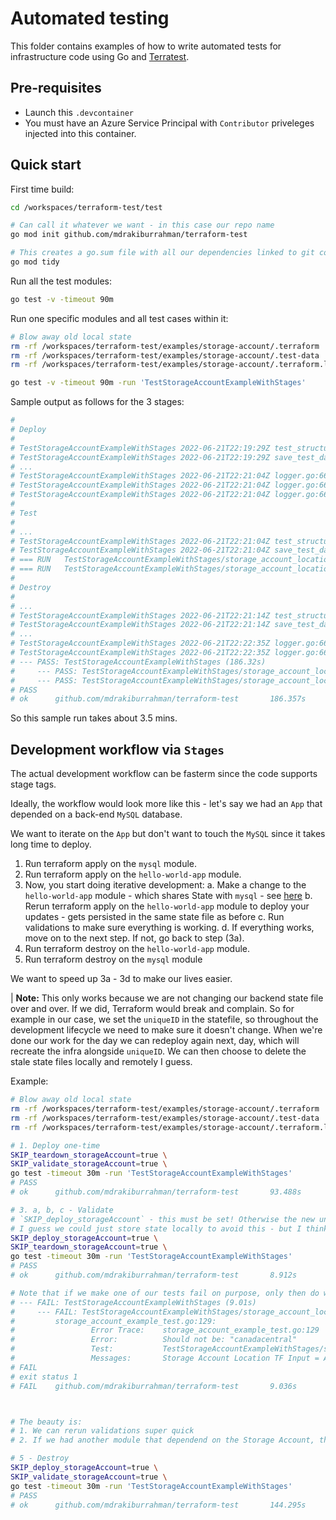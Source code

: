 # Automated testing

This folder contains examples of how to write automated tests for infrastructure code using Go and
[Terratest](https://terratest.gruntwork.io/).

## Pre-requisites

* Launch this `.devcontainer`
* You must have an Azure Service Principal with `Contributor` priveleges injected into this container.

## Quick start

First time build:
```bash
cd /workspaces/terraform-test/test

# Can call it whatever we want - in this case our repo name
go mod init github.com/mdrakiburrahman/terraform-test

# This creates a go.sum file with all our dependencies linked to git commits, and cleans up ones not required
go mod tidy
```

Run all the test modules:

```bash
go test -v -timeout 90m
```

Run one specific modules and all test cases within it:

```bash
# Blow away old local state
rm -rf /workspaces/terraform-test/examples/storage-account/.terraform
rm -rf /workspaces/terraform-test/examples/storage-account/.test-data
rm -rf /workspaces/terraform-test/examples/storage-account/.terraform.lock.hcl

go test -v -timeout 90m -run 'TestStorageAccountExampleWithStages'
```

Sample output as follows for the 3 stages:
```bash
#
# Deploy
#
# TestStorageAccountExampleWithStages 2022-06-21T22:19:29Z test_structure.go:27: The 'SKIP_deploy_storageAccount' environment variable is not set, so executing stage 'deploy_storageAccount'.
# TestStorageAccountExampleWithStages 2022-06-21T22:19:29Z save_test_data.go:188: Storing test data in ../examples/storage-account/.test-data/TerraformOptions.json so it can be reused later
# ...
# TestStorageAccountExampleWithStages 2022-06-21T22:21:04Z logger.go:66: module.storage_account.azurerm_storage_account.storage_accnt: Creation complete after 26s [id=/subscriptions/ce859648-30e1-4135-9d0f-8358aebfe789/resourceGroups/terratest-storage-account-yyxcun/providers/Microsoft.Storage/storageAccounts/storageacctyyxcun]
# TestStorageAccountExampleWithStages 2022-06-21T22:21:04Z logger.go:66: 
# TestStorageAccountExampleWithStages 2022-06-21T22:21:04Z logger.go:66: Apply complete! Resources: 2 added, 0 changed, 0 destroyed.
#
# Test
#
# ...
# TestStorageAccountExampleWithStages 2022-06-21T22:21:04Z test_structure.go:27: The 'SKIP_validate_storageAccount' environment variable is not set, so executing stage 'validate_storageAccount'.
# TestStorageAccountExampleWithStages 2022-06-21T22:21:04Z save_test_data.go:215: Loading test data from ../examples/storage-account/.test-data/TerraformOptions.json
# === RUN   TestStorageAccountExampleWithStages/storage_account_location_tf_input_matched_tf_output
# === RUN   TestStorageAccountExampleWithStages/storage_account_location_tf_input_matched_arm_output
#
# Destroy
#
# ...
# TestStorageAccountExampleWithStages 2022-06-21T22:21:14Z test_structure.go:27: The 'SKIP_teardown_storageAccount' environment variable is not set, so executing stage 'teardown_storageAccount'.
# TestStorageAccountExampleWithStages 2022-06-21T22:21:14Z save_test_data.go:215: Loading test data from ../examples/storage-account/.test-data/TerraformOptions.json
# ...
# TestStorageAccountExampleWithStages 2022-06-21T22:22:35Z logger.go:66: Destroy complete! Resources: 2 destroyed.
# TestStorageAccountExampleWithStages 2022-06-21T22:22:35Z logger.go:66: 
# --- PASS: TestStorageAccountExampleWithStages (186.32s)
#     --- PASS: TestStorageAccountExampleWithStages/storage_account_location_tf_input_matched_tf_output (0.00s)
#     --- PASS: TestStorageAccountExampleWithStages/storage_account_location_tf_input_matched_arm_output (0.00s)
# PASS
# ok      github.com/mdrakiburrahman/terraform-test       186.357s
```

So this sample run takes about 3.5 mins.

## Development workflow via `Stages`

The actual development workflow can be fasterm since the code supports stage tags.

Ideally, the workflow would look more like this - let's say we had an `App` that depended on a back-end `MySQL` database.

We want to iterate on the `App` but don't want to touch the `MySQL` since it takes long time to deploy.

1. Run terraform apply on the `mysql` module.
2. Run terraform apply on the `hello-world-app` module.
3. Now, you start doing iterative development:
    a. Make a change to the `hello-world-app` module - which shares State with `mysql` - see [here](https://github.com/brikis98/terraform-up-and-running-code/blob/503ab1f5055917f2d0c715a6b1aa0b9dfb716354/code/terraform/09-testing-terraform-code/test/hello_world_integration_test.go#L73)
    b. Rerun terraform apply on the `hello-world-app` module to deploy your updates - gets persisted in the same state file as before
    c. Run validations to make sure everything is working.
    d. If everything works, move on to the next step. If not, go back to step (3a).
4. Run terraform destroy on the `hello-world-app` module.
5. Run terraform destroy on the `mysql` module

We want to speed up 3a - 3d to make our lives easier.

| **Note:** This only works because we are not changing our backend state file over and over. If we did, Terraform would break and complain. So for example in our case, we set the `uniqueID` in the statefile, so throughout the development lifecycle we need to make sure it doesn't change. When we're done our work for the day we can redeploy again next, day, which will recreate the infra alongside `uniqueID`. We can then choose to delete the stale state files locally and remotely I guess.

Example:
```bash
# Blow away old local state
rm -rf /workspaces/terraform-test/examples/storage-account/.terraform
rm -rf /workspaces/terraform-test/examples/storage-account/.test-data
rm -rf /workspaces/terraform-test/examples/storage-account/.terraform.lock.hcl

# 1. Deploy one-time
SKIP_teardown_storageAccount=true \
SKIP_validate_storageAccount=true \
go test -timeout 30m -run 'TestStorageAccountExampleWithStages'
# PASS
# ok      github.com/mdrakiburrahman/terraform-test       93.488s

# 3. a, b, c - Validate
# `SKIP_deploy_storageAccount` - this must be set! Otherwise the new uniqueID generator will force generate a new Statefile in Blob, which will confuse Terraform versus the Terratest local copy - which references the State file
# I guess we could just store state locally to avoid this - but I think that'll still redeploy the Storage Account because of the uniqueID. So basically, it's not worth it.
SKIP_deploy_storageAccount=true \
SKIP_teardown_storageAccount=true \
go test -timeout 30m -run 'TestStorageAccountExampleWithStages'
# PASS
# ok      github.com/mdrakiburrahman/terraform-test       8.912s

# Note that if we make one of our tests fail on purpose, only then do we see the test breakdown:
# --- FAIL: TestStorageAccountExampleWithStages (9.01s)
#     --- FAIL: TestStorageAccountExampleWithStages/storage_account_location_tf_input_matched_arm_output (0.00s)
#         storage_account_example_test.go:129: 
#                 Error Trace:    storage_account_example_test.go:129
#                 Error:          Should not be: "canadacentral"
#                 Test:           TestStorageAccountExampleWithStages/storage_account_location_tf_input_matched_arm_output
#                 Messages:       Storage Account Location TF Input = ARM Output
# FAIL
# exit status 1
# FAIL    github.com/mdrakiburrahman/terraform-test       9.036s



# The beauty is:
# 1. We can rerun validations super quick
# 2. If we had another module that dependend on the Storage Account, that would run quickly too!

# 5 - Destroy
SKIP_deploy_storageAccount=true \
SKIP_validate_storageAccount=true \
go test -timeout 30m -run 'TestStorageAccountExampleWithStages'
# PASS
# ok      github.com/mdrakiburrahman/terraform-test       144.295s
```